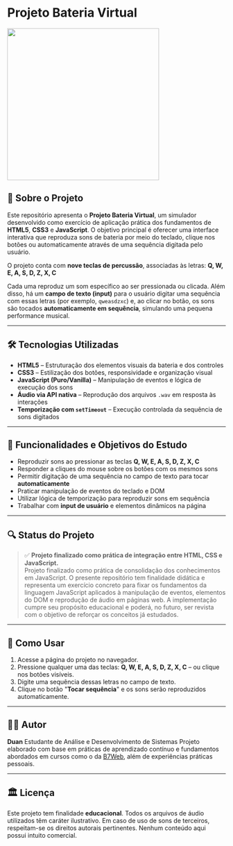 # Projeto Bateria Virtual

<img src="https://github.com/user-attachments/assets/58b3c33e-2698-4068-bb71-92fbf93533a5" style="height: 350px;"/>

## 📜 Sobre o Projeto

Este repositório apresenta o **Projeto Bateria Virtual**, um simulador desenvolvido como exercício de aplicação prática dos fundamentos de **HTML5**, **CSS3** e **JavaScript**. O objetivo principal é oferecer uma interface interativa que reproduza sons de bateria por meio do teclado, clique nos botões ou automaticamente através de uma sequência digitada pelo usuário.

O projeto conta com **nove teclas de percussão**, associadas às letras:
**Q, W, E, A, S, D, Z, X, C**

Cada uma reproduz um som específico ao ser pressionada ou clicada. Além disso, há um **campo de texto (input)** para o usuário digitar uma sequência com essas letras (por exemplo, `qweasdzxc`) e, ao clicar no botão, os sons são tocados **automaticamente em sequência**, simulando uma pequena performance musical.

---

## 🛠 Tecnologias Utilizadas

* **HTML5** – Estruturação dos elementos visuais da bateria e dos controles
* **CSS3** – Estilização dos botões, responsividade e organização visual
* **JavaScript (Puro/Vanilla)** – Manipulação de eventos e lógica de execução dos sons
* **Áudio via API nativa** – Reprodução dos arquivos `.wav` em resposta às interações
* **Temporização com `setTimeout`** – Execução controlada da sequência de sons digitados

---

## 🎯 Funcionalidades e Objetivos do Estudo

* Reproduzir sons ao pressionar as teclas **Q, W, E, A, S, D, Z, X, C**
* Responder a cliques do mouse sobre os botões com os mesmos sons
* Permitir digitação de uma sequência no campo de texto para tocar **automaticamente**
* Praticar manipulação de eventos do teclado e DOM
* Utilizar lógica de temporização para reproduzir sons em sequência
* Trabalhar com **input de usuário** e elementos dinâmicos na página

---

## 🔍 Status do Projeto

> ✅ **Projeto finalizado como prática de integração entre HTML, CSS e JavaScript.**<br/>
> Projeto finalizado como prática de consolidação dos conhecimentos em JavaScript.
O presente repositório tem finalidade didática e representa um exercício concreto para fixar os fundamentos da linguagem JavaScript aplicados à manipulação de eventos, elementos do DOM e reprodução de áudio em páginas web.
A implementação cumpre seu propósito educacional e poderá, no futuro, ser revista com o objetivo de reforçar os conceitos já estudados.

---

## 🧪 Como Usar

1. Acesse a página do projeto no navegador.
2. Pressione qualquer uma das teclas: **Q, W, E, A, S, D, Z, X, C** – ou clique nos botões visíveis.
3. Digite uma sequência dessas letras no campo de texto.
4. Clique no botão "**Tocar sequência**" e os sons serão reproduzidos automaticamente.

---

## 👨‍🎓 Autor

**Duan**
Estudante de Análise e Desenvolvimento de Sistemas
Projeto elaborado com base em práticas de aprendizado contínuo e fundamentos abordados em cursos como o da [B7Web](https://app.b7web.com.br/), além de experiências práticas pessoais.

---

## 🏛️ Licença

Este projeto tem finalidade **educacional**. Todos os arquivos de áudio utilizados têm caráter ilustrativo. Em caso de uso de sons de terceiros, respeitam-se os direitos autorais pertinentes. Nenhum conteúdo aqui possui intuito comercial.
